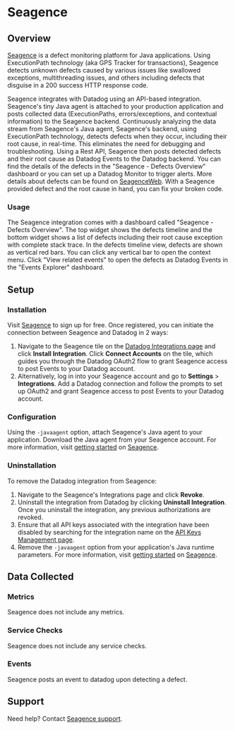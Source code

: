 # Seagence

## Overview

[Seagence][1] is a defect monitoring platform for Java applications. Using ExecutionPath technology (aka GPS Tracker for transactions), Seagence detects unknown defects caused by various issues like swallowed exceptions, multithreading issues, and others including defects that disguise in a 200 success HTTP response code.

Seagence integrates with Datadog using an API-based integration. Seagence's tiny Java agent is attached to your production application and posts collected data (ExecutionPaths, errors/exceptions, and contextual information) to the Seagence backend. Continuously analyzing the data stream from Seagence's Java agent, Seagence's backend, using ExecutionPath technology, detects defects when they occur, including their root cause, in real-time. This eliminates the need for debugging and troubleshooting. Using a Rest API, Seagence then posts detected defects and their root cause as Datadog Events to the Datadog backend. You can find the details of the defects in the "Seagence - Defects Overview" dashboard or you can set up a Datadog Monitor to trigger alerts. More details about defects can be found on [SeagenceWeb][2]. With a Seagence provided defect and the root cause in hand, you can fix your broken code.

### Usage

The Seagence integration comes with a dashboard called "Seagence - Defects Overview". The top widget shows the defects timeline and the bottom widget shows a list of defects including their root cause exception with complete stack trace. In the defects timeline view, defects are shown as vertical red bars. You can click any vertical bar to open the context menu. Click "View related events" to open the defects as Datadog Events in the "Events Explorer" dashboard.

## Setup

### Installation

Visit [Seagence][1] to sign up for free. Once registered, you can initiate the connection between Seagence and Datadog in 2 ways:
1. Navigate to the Seagence tile on the [Datadog Integrations page][5] and click **Install Integration**. Click **Connect Accounts** on the tile, which guides you through the Datadog OAuth2 flow to grant Seagence access to post Events to your Datadog account.
2. Alternatively, log in into your Seagence account and go to **Settings** > **Integrations**. Add a Datadog connection and follow the prompts to set up OAuth2 and grant Seagence access to post Events to your Datadog account.

### Configuration

Using the `-javaagent` option, attach Seagence's Java agent to your application. Download the Java agent from your Seagence account. For more information, visit [getting started][3] on [Seagence][1].

### Uninstallation

To remove the Datadog integration from Seagence: 
1. Navigate to the Seagence's Integrations page and click **Revoke**.
1. Uninstall the integration from Datadog by clicking **Uninstall Integration**. Once you uninstall the integration, any previous authorizations are revoked.
1. Ensure that all API keys associated with the integration have been disabled by searching for the integration name on the [API Keys Management page][6].
1. Remove the `-javaagent` option from your application's Java runtime parameters. For more information, visit [getting started][3] on [Seagence][1].


## Data Collected

### Metrics

Seagence does not include any metrics.

### Service Checks

Seagence does not include any service checks.

### Events

Seagence posts an event to datadog upon detecting a defect.

## Support

Need help? Contact [Seagence support][4].


[1]: https://www.seagence.com
[2]: https://app.seagence.com/SeagenceWeb/
[3]: https://seagence.com/product/getting-started/
[4]: mailto:info@seagence.com
[5]: https://app.datadoghq.com/integrations
[6]: https://app.datadoghq.com/organization-settings/api-keys
